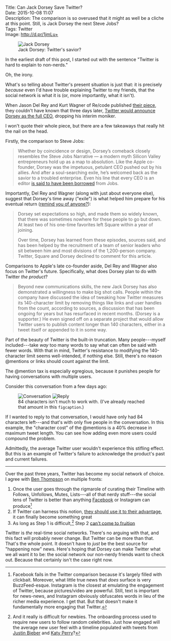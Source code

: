 Title: Can Jack Dorsey Save Twitter?  
Date: 2015-10-08 11:07  
Description: The comparison is so overused that it might as well be a cliche at this point. Still, is Jack Dorsey the next Steve Jobs?  
Tags: Twitter  
Image: http://d.pr/1jmLu+  

<figure>
	<img src="http://d.pr/i/15Oep+" alt="Jack Dorsey" title="Jack Dorsey">
	<figcaption>Jack Dorsey: Twitter's savior?</figcaption>
</figure>

In the earliest draft of this post, I started out with the sentence "Twitter is hard to explain to non-nerds."

Oh, the irony.

What's so telling about Twitter's present situation is just that: it is precisely *because* even I'd have trouble explaining Twitter to my friends, that the social network is what it is (or, more importantly, what it isn't).

When Jason Del Rey and Kurt Wagner of Re/code published [their piece][1], they couldn't have known that three days later, [Twitter would announce Dorsey as the full CEO][2], dropping his interim moniker.

I won't quote their whole piece, but there are a few takeaways that really hit the nail on the head.

Firstly, the comparison to Steve Jobs:

> Whether by coincidence or design, Dorsey’s comeback closely resembles the Steve Jobs Narrative — a modern myth Silicon Valley entrepreneurs hold up as a map to absolution. Like the Apple co-founder, Dorsey was the impetuous, petulant CEO pushed out by his allies. And after a soul-searching exile, he’s welcomed back as the savior to a troubled enterprise. Even his line that every CEO is an editor [is said to have been borrowed][3] from Jobs.

Importantly, Del Rey and Wagner (along with just about everyone else), suggest that Dorsey's time away ("exile") is what helped him prepare for his eventual return ([remind you of anyone?][4]):

> Dorsey set expectations so high, and made them so widely known, that there was sometimes nowhere for these people to go but down. At least two of his one-time favorites left Square within a year of joining.
>
> Over time, Dorsey has learned from these episodes, sources said, and has been helped by the recruitment of a team of senior leaders who sit between him and most divisions of the 1,200-person company. Twitter, Square and Dorsey declined to comment for this article.

Comparisons to Apple's late co-founder aside, Del Rey and Wagner also focus on Twitter's future. Specifically, what does Dorsey plan to do with Twitter *the product*?

> Beyond new communications skills, the new Jack Dorsey has also demonstrated a willingness to make big shot calls. People within the company have discussed the idea of tweaking how Twitter measures its 140-character limit by removing things like links and user handles from the count, according to sources, a discussion that has been ongoing for years but has resurfaced in recent months. (Dorsey is a supporter.) He even signed off on a separate project that would allow Twitter users to publish content longer than 140 characters, either in a tweet itself or appended to it in some way.

Part of the beauty of Twitter is the built-in truncation. Many people---myself included---take *way* too many words to say what can often be said with fewer words. With that in mind, Twitter's resistance to modifying the 140-character limit seems well-intended, if nothing else. Still, there's no reason @mentions or links should count against the limit. 

The @mention tax is especially egregious, because it punishes people for having conversations with multiple users.

Consider this conversation from a few days ago:

<figure>
	<img class="screenshot inlineTwo" src="http://d.pr/i/11xqM+" alt="Conversation" title="Conversation">
	<img class="screenshot inlineTwo" src="http://d.pr/i/8LjF+" alt="Reply" title="Reply">
	<figcaption>84 characters isn't much to work with. (I've already reached that amount in this <code>figcaption</code>.)</figcaption>
</figure>

If I wanted to reply to that conversation, I would have only had 84 characters left---and that's with only five people in the conversation. In this example, the "character cost" of the @mentions is a 40% decrease in maximum tweet length. You can see how adding even more users could compound the problem.

Admittedly, the average Twitter user wouldn't experience this stifling effect. But this is an example of Twitter's failure to acknowledge the product's past and current failures.

***

Over the past three years, Twitter has become my social network of choice. I agree with [Ben Thompson][5] on multiple fronts:

1. Once the user goes through the rigmarole of curating their Timeline with Follows, Unfollows, Mutes, Lists---all of that nerdy stuff---the social lens of Twitter is better than anything [Facebook][6] or Instagram can produce[^1]
2. If Twitter can harness this notion, [they should use it to their advantage][7], it can finally become something great
3. As long as Step 1 is difficult,[^2] Step 2 [can't come to fruition][8]

Twitter is *the* real-time social networks. There's no arguing with that, and this fact will probably never change. But Twitter can be more than that. That's the whole point. It doesn't have to *just* be the best source for "happening now" news. Here's hoping that Dorsey can make Twitter what we all want it to be: the social network our non-nerdy friends want to check out. Because that certainly isn't the case right now.

[^1]: Facebook fails in the Twitter comparison because it's largely filled with clickbait. Moreover, what little true news that *does* surface is very BuzzFeed-esque. Instagram is the closest at emulating the engagement of Twitter, because pictures/video are powerful. Still, text is important for news-news, and Instagram obviously obfuscates words in lieu of the richer media experience. I get that. But that doesn't make it fundamentally more engaging that Twitter.
[^2]: And it really is difficult for newbies. The onboarding process used to require new users to follow random celebrities. Just how engaged will the average new user feel with a timeline populated with tweets from [Justin Bieber][a] and [Katy Perry][b]? 

[a]: https://twitter.com/JustinBieber "Jay Beeb's Twitter account"
[b]: https://twitter.com/katyperry "Katy Perry's Twitter account"

[1]: http://recode.net/2015/10/02/why-jack-dorsey-is-ready-to-save-twitter/ "Recode on how Dorsey can save Twitter"
[2]: http://www.nytimes.com/video/multimedia/100000003958874/twitter-makes-jack-dorsey-permanent-ceo.html "Dorsey is officially CEO of Twitter again"
[3]: https://books.google.com/books?id=ygwDHny6vpkC&amp;pg=PT144&amp;lpg=PT144&amp;dq=steve+jobs+ceo+editor+quote&amp;source=bl&amp;ots=SV0M4Wd45N&amp;sig=nbOujKjyf-dRvEpTMnCwgVZDwxA&amp;hl=en&amp;sa=X&amp;ved=0CFQQ6AEwC2oVChMIupyHyZWkyAIVyeeACh3_7Au0#v=onepage&amp;q=steve%20jobs%20ceo%20editor%20quote&amp;f=false "Hatching Twitter excerpt"
[4]: https://en.wikipedia.org/wiki/Steve_Jobs#NeXT_computer "NeXT and Steve Jobs"
[5]: https://stratechery.com/2015/twitters-moment/ "Ben Thompson, on Twitter"
[6]: https://stratechery.com/2015/the-facebook-epoch/ "Ben Thompson, on Facebook"
[7]: https://stratechery.com/2015/twitter-might/ "Ben Thompson, on Twitter, again"
[8]: https://stratechery.com/2014/twitter-market/ "Ben Thompson, on Twitter, yet again"